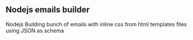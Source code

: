 ## Nodejs emails builder
Nodejs Building bunch of emails with inline css from html templates files using JSON as schema 
